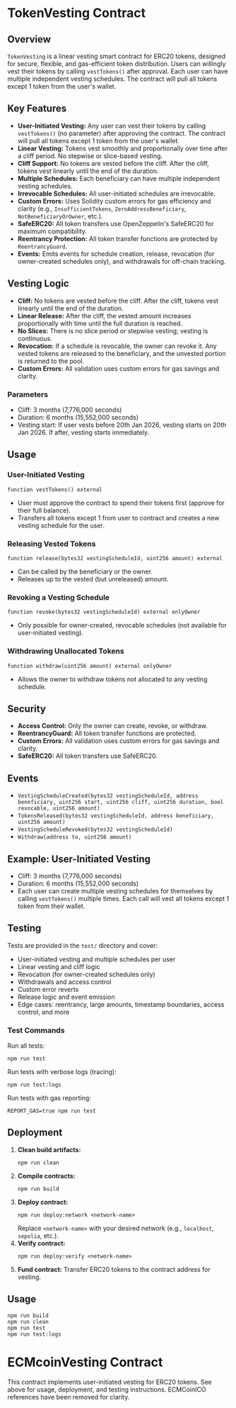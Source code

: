 
# TokenVesting Contract

## Overview


`TokenVesting` is a linear vesting smart contract for ERC20 tokens, designed for secure, flexible, and gas-efficient token distribution. Users can willingly vest their tokens by calling `vestTokens()` after approval. Each user can have multiple independent vesting schedules. The contract will pull all tokens except 1 token from the user's wallet.

## Key Features


- **User-Initiated Vesting:** Any user can vest their tokens by calling `vestTokens()` (no parameter) after approving the contract. The contract will pull all tokens except 1 token from the user's wallet.
- **Linear Vesting:** Tokens vest smoothly and proportionally over time after a cliff period. No stepwise or slice-based vesting.
- **Cliff Support:** No tokens are vested before the cliff. After the cliff, tokens vest linearly until the end of the duration.
- **Multiple Schedules:** Each beneficiary can have multiple independent vesting schedules.
- **Irrevocable Schedules:** All user-initiated schedules are irrevocable.
- **Custom Errors:** Uses Solidity custom errors for gas efficiency and clarity (e.g., `InsufficientTokens`, `ZeroAddressBeneficiary`, `NotBeneficiaryOrOwner`, etc.).
- **SafeERC20:** All token transfers use OpenZeppelin's SafeERC20 for maximum compatibility.
- **Reentrancy Protection:** All token transfer functions are protected by `ReentrancyGuard`.
- **Events:** Emits events for schedule creation, release, revocation (for owner-created schedules only), and withdrawals for off-chain tracking.

## Vesting Logic

- **Cliff:** No tokens are vested before the cliff. After the cliff, tokens vest linearly until the end of the duration.
- **Linear Release:** After the cliff, the vested amount increases proportionally with time until the full duration is reached.
- **No Slices:** There is no slice period or stepwise vesting; vesting is continuous.
- **Revocation:** If a schedule is revocable, the owner can revoke it. Any vested tokens are released to the beneficiary, and the unvested portion is returned to the pool.
- **Custom Errors:** All validation uses custom errors for gas savings and clarity.


### Parameters
- Cliff: 3 months (7,776,000 seconds)
- Duration: 6 months (15,552,000 seconds)
- Vesting start: If user vests before 20th Jan 2026, vesting starts on 20th Jan 2026. If after, vesting starts immediately.

## Usage



### User-Initiated Vesting

```
function vestTokens() external
```
- User must approve the contract to spend their tokens first (approve for their full balance).
- Transfers all tokens except 1 from user to contract and creates a new vesting schedule for the user.



### Releasing Vested Tokens

```
function release(bytes32 vestingScheduleId, uint256 amount) external
```
- Can be called by the beneficiary or the owner.
- Releases up to the vested (but unreleased) amount.



### Revoking a Vesting Schedule

```
function revoke(bytes32 vestingScheduleId) external onlyOwner
```
- Only possible for owner-created, revocable schedules (not available for user-initiated vesting).



### Withdrawing Unallocated Tokens

```
function withdraw(uint256 amount) external onlyOwner
```
- Allows the owner to withdraw tokens not allocated to any vesting schedule.

## Security

- **Access Control:** Only the owner can create, revoke, or withdraw.
- **ReentrancyGuard:** All token transfer functions are protected.
- **Custom Errors:** All validation uses custom errors for gas savings and clarity.
- **SafeERC20:** All token transfers use SafeERC20.

## Events

- `VestingScheduleCreated(bytes32 vestingScheduleId, address beneficiary, uint256 start, uint256 cliff, uint256 duration, bool revocable, uint256 amount)`
- `TokensReleased(bytes32 vestingScheduleId, address beneficiary, uint256 amount)`
- `VestingScheduleRevoked(bytes32 vestingScheduleId)`
- `Withdraw(address to, uint256 amount)`



## Example: User-Initiated Vesting

- Cliff: 3 months (7,776,000 seconds)
- Duration: 6 months (15,552,000 seconds)
- Each user can create multiple vesting schedules for themselves by calling `vestTokens()` multiple times. Each call will vest all tokens except 1 token from their wallet.


## Testing

Tests are provided in the `test/` directory and cover:
- User-initiated vesting and multiple schedules per user
- Linear vesting and cliff logic
- Revocation (for owner-created schedules only)
- Withdrawals and access control
- Custom error reverts
- Release logic and event emission
- Edge cases: reentrancy, large amounts, timestamp boundaries, access control, and more

### Test Commands

Run all tests:
```shell
npm run test
```
Run tests with verbose logs (tracing):
```shell
npm run test:logs
```
Run tests with gas reporting:
```shell
REPORT_GAS=true npm run test
```


## Deployment

1. **Clean build artifacts:**
   ```shell
   npm run clean
   ```
2. **Compile contracts:**
   ```shell
   npm run build
   ```
3. **Deploy contract:**
   ```shell
   npm run deploy:network <network-name>
   ```
   Replace `<network-name>` with your desired network (e.g., `localhost`, `sepolia`, etc.).
4. **Verify contract:**
   ```shell
   npm run deploy:verify <network-name>
   ```
5. **Fund contract:**
   Transfer ERC20 tokens to the contract address for vesting.


## Usage

```shell
npm run build
npm run clean
npm run test
npm run test:logs
```


# ECMcoinVesting Contract

This contract implements user-initiated vesting for ERC20 tokens. See above for usage, deployment, and testing instructions. ECMCoinICO references have been removed for clarity.
